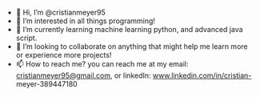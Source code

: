 - 👋 Hi, I’m @cristianmeyer95
- 👀 I’m interested in all things programming!
- 🌱 I’m currently learning machine learning python, and advanced java script.
- 💞️ I’m looking to collaborate on anything that might help me learn more or experience more projects!
- 📫 How to reach me? you can reach me at my email: cristianmeyer95@gmail.com, or linkedIn: www.linkedin.com/in/cristian-
meyer-389447180 

<!---
cristianmeyer95/cristianmeyer95 is a ✨ special ✨ repository because its `README.md` (this file) appears on your GitHub profile.
You can click the Preview link to take a look at your changes.
--->
